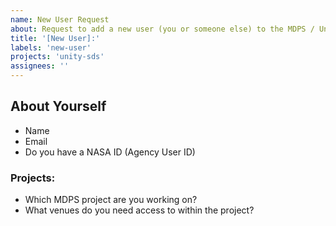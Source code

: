 ```yaml
---
name: New User Request
about: Request to add a new user (you or someone else) to the MDPS / Unity System
title: '[New User]:'
labels: 'new-user'
projects: 'unity-sds'
assignees: ''
---
```


## About Yourself

- Name
- Email
- Do you have a NASA ID (Agency User ID)

### Projects:
<!-- If your project does not yet exist, please reach out to MDPS Leadership to establish one. -->

- Which MDPS project are you working on?
- What venues do you need access to within the project?
